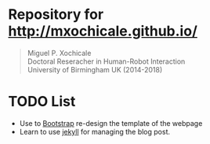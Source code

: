Repository for http://mxochicale.github.io/
===========

> Miguel P. Xochicale  
> Doctoral Reseracher in Human-Robot Interaction  
> University of Birmingham UK (2014-2018)  




# TODO List
* Use to [Bootstrap](http://getbootstrap.com/getting-started/) re-design the template of the webpage
* Learn to use [jekyll](http://michaelchelen.net/81fa/install-jekyll-2-ubuntu-14-04/) for managing the blog post.
